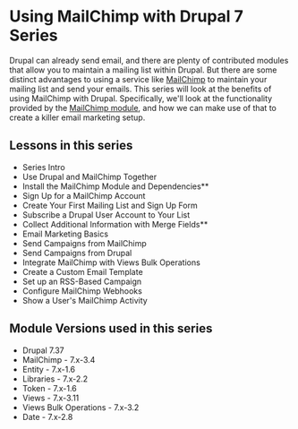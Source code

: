 # Using MailChimp with Drupal 7 Series

Drupal can already send email, and there are plenty of contributed modules that allow you to maintain a mailing list within Drupal. But there are some distinct advantages to using a service like [MailChimp](http://mailchimp.com) to maintain your mailing list and send your emails. This series will look at the benefits of using MailChimp with Drupal. Specifically, we'll look at the functionality provided by the [MailChimp module](https://www.drupal.org/project/mailchimp), and how we can make use of that to create a killer email marketing setup.

## Lessons in this series

- Series Intro
- Use Drupal and MailChimp Together
- Install the MailChimp Module and Dependencies**
- Sign Up for a MailChimp Account
- Create Your First Mailing List and Sign Up Form
- Subscribe a Drupal User Account to Your List
- Collect Additional Information with Merge Fields**
- Email Marketing Basics
- Send Campaigns from MailChimp
- Send Campaigns from Drupal
- Integrate MailChimp with Views Bulk Operations
- Create a Custom Email Template
- Set up an RSS-Based Campaign
- Configure MailChimp Webhooks
- Show a User's MailChimp Activity


## Module Versions used in this series

- Drupal 7.37
- MailChimp - 7.x-3.4
- Entity - 7.x-1.6
- Libraries - 7.x-2.2
- Token - 7.x-1.6
- Views - 7.x-3.11
- Views Bulk Operations - 7.x-3.2
- Date - 7.x-2.8